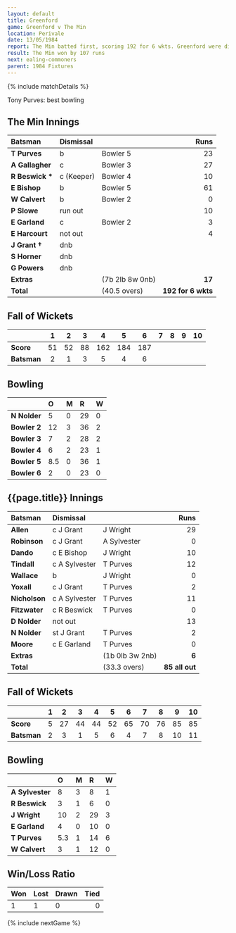 ```yaml
---
layout: default
title: Greenford
game: Greenford v The Min
location: Perivale
date: 13/05/1984
report: The Min batted first, scoring 192 for 6 wkts. Greenford were dismissed for 85.
result: The Min won by 107 runs
next: ealing-commoners
parent: 1984 Fixtures
---
```


{% include matchDetails %}

Tony Purves: best bowling

## The Min Innings

| Batsman | Dismissal |  | Runs |
|:---|:---|---|---:|
| **T Purves** | b | Bowler 5 | 23 |
| **A Gallagher** | c | Bowler 3 | 27 |
| **R Beswick &#42;** | c (Keeper) | Bowler 4 | 10 |
| **E Bishop** | b | Bowler 5 | 61 |
| **W Calvert** | b | Bowler 2 | 0 |
| **P Slowe** | run out | | 10 |
| **E Garland** | c | Bowler 2 | 3 |
| **E Harcourt** | not out |  | 4 |
| **J Grant &#8224;** | dnb | | |
| **S Horner** | dnb |  | |
| **G Powers** | dnb | |  |
| **Extras** | | (7b 2lb 8w 0nb) | **17** |
| **Total** | | (40.5 overs) | **192 for 6 wkts** |

## Fall of Wickets

| | 1 | 2 | 3 | 4 | 5 | 6 | 7 | 8 | 9 | 10 |
|---|:---:|:---:|:---:|:---:|:---:|:---:|:---:|:---:|:---:|:---:|
| **Score** | 51 | 52 | 88 | 162 | 184 | 187 | | | | |
| **Batsman** | 2 | 1 | 3 | 5 | 4 | 6 | | | | |

## Bowling

| | O | M | R | W |
|---|:---|:---|:---|:---|
| **N Nolder** | 5 | 0 | 29 | 0 |
| **Bowler 2** | 12 | 3 | 36 | 2 |
| **Bowler 3** | 7 | 2 | 28 | 2 |
| **Bowler 4** | 6 | 2 | 23 | 1 |
| **Bowler 5** | 8.5 | 0 | 36 | 1 |
| **Bowler 6** | 2 | 0 | 23 | 0 |

## {{page.title}} Innings

| Batsman | Dismissal |  | Runs |
|:---|:---|---|---:|
| **Allen** | c J Grant | J Wright | 29 |
| **Robinson** | c J Grant | A Sylvester | 0 |
| **Dando** | c E Bishop | J Wright | 10 |
| **Tindall** | c A Sylvester | T Purves | 12 |
| **Wallace** | b | J Wright | 0 |
| **Yoxall** | c J Grant | T Purves | 2 |
| **Nicholson** | c A Sylvester | T Purves | 11 |
| **Fitzwater** | c R Beswick | T Purves | 0 |
| **D Nolder** | not out | | 13 |
| **N Nolder** | st J Grant | T Purves | 2 |
| **Moore** | c E Garland | T Purves | 0 |
| **Extras** | | (1b 0lb 3w 2nb) | **6** |
| **Total** | | (33.3 overs) | **85 all out** |

## Fall of Wickets

| | 1 | 2 | 3 | 4 | 5 | 6 | 7 | 8 | 9 | 10 |
|---|:---:|:---:|:---:|:---:|:---:|:---:|:---:|:---:|:---:|:---:|
| **Score** | 5 | 27 | 44 | 44 | 52 | 65 | 70 | 76 | 85 | 85 |
| **Batsman** | 2 | 3 | 1 | 5 | 6 | 4 | 7 | 8 | 10 | 11 |

## Bowling

| | O | M | R | W |
|---|:---|:---|:---|:---|
| **A Sylvester** | 8 | 3 | 8 | 1 |
| **R Beswick** | 3 | 1 | 6 | 0 |
| **J Wright** | 10 | 2 | 29 | 3 |
| **E Garland** | 4 | 0 | 10 | 0 |
| **T Purves** | 5.3 | 1 | 14 | 6 |
| **W Calvert** | 3 | 1 | 12 | 0 |

## Win/Loss Ratio

| Won | Lost | Drawn | Tied |
|:---|:---|:---|---:|
| 1 | 1 | 0 | 0 |

{% include nextGame %}